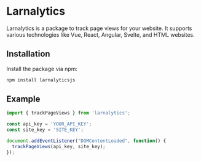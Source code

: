 # Larnalytics

Larnalytics is a package to track page views for your website. It supports various technologies like Vue, React, Angular, Svelte, and HTML websites.

## Installation

Install the package via npm:

```bash
npm install larnalyticsjs
```

## Example
```javascript
import { trackPageViews } from 'larnalytics';

const api_key = 'YOUR_API_KEY';
const site_key = 'SITE_KEY';

document.addEventListener("DOMContentLoaded", function() {
  trackPageViews(api_key, site_key);
});
```
